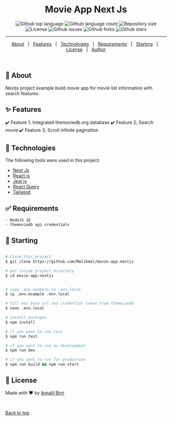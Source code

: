 <h1 align="center">Movie App Next Js</h1>

<p align="center">
  <img alt="Github top language" src="https://img.shields.io/github/languages/top/malikmal/movie-app-nextjs?color=56BEB8">

  <img alt="Github language count" src="https://img.shields.io/github/languages/count/malikmal/movie-app-nextjs?color=56BEB8">

  <img alt="Repository size" src="https://img.shields.io/github/repo-size/malikmal/movie-app-nextjs?color=56BEB8">

  <img alt="License" src="https://img.shields.io/github/license/malikmal/movie-app-nextjs?color=56BEB8">

  <img alt="Github issues" src="https://img.shields.io/github/issues/malikmal/movie-app-nextjs?color=56BEB8" />

  <img alt="Github forks" src="https://img.shields.io/github/forks/malikmal/movie-app-nextjs?color=56BEB8" />

  <img alt="Github stars" src="https://img.shields.io/github/stars/malikmal/movie-app-nextjs?color=56BEB8" />
</p>

<!-- Status -->

<!-- <h4 align="center">
	🚧  Paper still reviewed...  🚧
</h4>  -->

<hr>

<p align="center">
  <a href="#dart-about">About</a> &#xa0; | &#xa0; 
  <a href="#sparkles-features">Features</a> &#xa0; | &#xa0;
  <a href="#rocket-technologies">Technologies</a> &#xa0; | &#xa0;
  <a href="#white_check_mark-requirements">Requirements</a> &#xa0; | &#xa0;
  <a href="#checkered_flag-starting">Starting</a> &#xa0; | &#xa0;
  <a href="#memo-license">License</a> &#xa0; | &#xa0;
  <a href="https://github.com/malikmal" target="_blank">Author</a>
</p>

<br>

## :dart: About

Nextjs project example build movie app for movie list information with search features.

## :sparkles: Features

:heavy_check_mark: Feature 1; Integrated themoviedb.org database
:heavy_check_mark: Feature 2; Search movie
:heavy_check_mark: Feature 3; Scroll infinite pagination

## :rocket: Technologies

The following tools were used in this project:

- [Next Js](https://nextjs.org/)
- [React js](https://react.dev/)
- [Jest js](https://jestjs.io/)
- [React Query](https://tanstack.com/query/latest)
- [Tailwind](https://tailwindcss.com/)

## :white_check_mark: Requirements

```
- NodeJS 16
- themoviedb api credentials
```

## :checkered_flag: Starting

```bash

# Clone this project
$ git clone https://github.com/Malikmal/movie-app-nextjs

# get inside project directory
$ cd movie-app-nextjs


# copy .env.example to .env.local
$ cp .env.example .env.local

# fill env base url and credential token from themoviedb
$ nano .env.local

# install packages
$ npm install

# if you want to run test
$ npm run test

# if you want to run as development
$ npm run dev

# if you want to run for production
$ npm run build && npm run start

```

## :memo: License

<!-- This project is under license from MIT. For more details, see the [LICENSE](LICENSE.md) file. -->

Made with :heart: by <a href="https://github.com/{{YOUR_GITHUB_USERNAME}}" target="_blank">[Ikmalil Birri](https://www.linkedin.com/in/ikmalil-birri-99b11611a/)</a>

&#xa0;

<a href="#top">Back to top</a>
